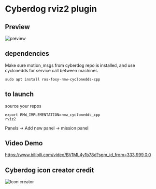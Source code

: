 # Cyberdog rviz2 plugin

## Preview

![preview](readme_pics/preview.png?raw=true)

## dependencies 
Make sure motion_msgs from cyberdog repo is installed, and use cyclonedds for service call between machines
```
sudo apt install ros-foxy-rmw-cyclonedds-cpp
```

## to launch 
source your repos
```
export RMW_IMPLEMENTATION=rmw_cyclonedds_cpp
rviz2
```
 Panels -> Add new panel -> mission panel
 
## Video Demo
https://www.bilibili.com/video/BV1ML4y1b78d?spm_id_from=333.999.0.0

## Cyberdog icon creator credit
![Icon creator](readme_pics/icon_creator.jpg?raw=true)
 
